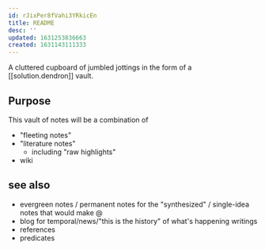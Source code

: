```yaml
---
id: rJixPer8fVahi3YRkicEn
title: README
desc: ''
updated: 1631253836663
created: 1631143111333
---
```


A cluttered cupboard of jumbled jottings in the form of a [[solution.dendron]] vault.

## Purpose

This vault of notes will be a combination of

- "fleeting notes"
- "literature notes"
  - including "raw highlights"
- wiki


## see also

- evergreen notes / permanent notes for the "synthesized" / single-idea notes that would make @
- blog for temporal/news/"this is the history" of what's happening writings
- references
- predicates
